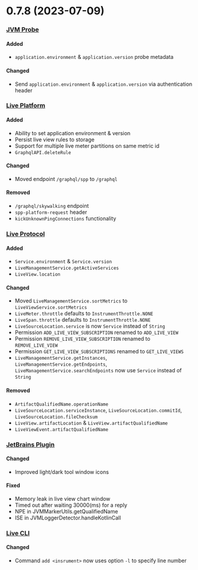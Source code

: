 # 0.7.8 (2023-07-09)

### [JVM Probe](https://github.com/sourceplusplus/probe-jvm)

#### Added
- `application.environment` & `application.version` probe metadata

#### Changed
- Send `application.environment` & `application.version` via authentication header

### [Live Platform](https://github.com/sourceplusplus/sourceplusplus)

#### Added
- Ability to set application environment & version
- Persist live view rules to storage
- Support for multiple live meter partitions on same metric id
- `GraphqlAPI.deleteRule`

#### Changed
- Moved endpoint `/graphql/spp` to `/graphql`

#### Removed
- `/graphql/skywalking` endpoint
- `spp-platform-request` header
- `kickUnknownPingConnections` functionality

### [Live Protocol](https://github.com/sourceplusplus/protocol)

#### Added
- `Service.environment` & `Service.version`
- `LiveManagementService.getActiveServices`
- `LiveView.location`

#### Changed
- Moved `LiveManagementService.sortMetrics` to `LiveViewService.sortMetrics`
- `LiveMeter.throttle` defaults to `InstrumentThrottle.NONE`
- `LiveSpan.throttle` defaults to `InstrumentThrottle.NONE`
- `LiveSourceLocation.service` is now `Service` instead of `String`
- Permission `ADD_LIVE_VIEW_SUBSCRIPTION` renamed to `ADD_LIVE_VIEW`
- Permission `REMOVE_LIVE_VIEW_SUBSCRIPTION` renamed to `REMOVE_LIVE_VIEW`
- Permission `GET_LIVE_VIEW_SUBSCRIPTIONS` renamed to `GET_LIVE_VIEWS`
- `LiveManagementService.getInstances`, `LiveManagementService.getEndpoints`, `LiveManagementService.searchEndpoints` now use `Service` instead of `String`

#### Removed
- `ArtifactQualifiedName.operationName`
- `LiveSourceLocation.serviceInstance`, `LiveSourceLocation.commitId`, `LiveSourceLocation.fileChecksum`
- `LiveView.artifactLocation` & `LiveView.artifactQualifiedName`
- `LiveViewEvent.artifactQualifiedName`

### [JetBrains Plugin](https://github.com/sourceplusplus/interface-jetbrains)

#### Changed
- Improved light/dark tool window icons

#### Fixed
- Memory leak in live view chart window
- Timed out after waiting 30000(ms) for a reply
- NPE in JVMMarkerUtils.getQualifiedName
- ISE in JVMLoggerDetector.handleKotlinCall

### [Live CLI](https://github.com/sourceplusplus/interface-cli)

#### Changed
- Command `add <insrument>` now uses option `-l` to specify line number 
